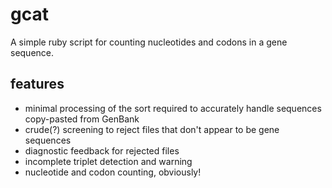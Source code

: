 # gcat
A simple ruby script for counting nucleotides and codons in a gene sequence.

## features
- minimal processing of the sort required to accurately handle sequences copy-pasted from GenBank
- crude(?) screening to reject files that don't appear to be gene sequences
- diagnostic feedback for rejected files
- incomplete triplet detection and warning
- nucleotide and codon counting, obviously!
